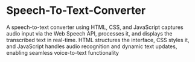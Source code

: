 # Speech-To-Text-Converter
A speech-to-text converter using HTML, CSS, and JavaScript captures audio input via the Web Speech API, processes it, and displays the transcribed text in real-time. HTML structures the interface, CSS styles it, and JavaScript handles audio recognition and dynamic text updates, enabling seamless voice-to-text functionality
